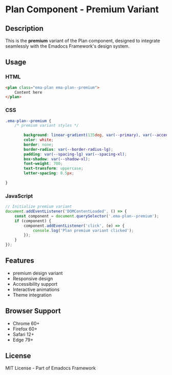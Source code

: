 # Plan Component - Premium Variant

## Description
This is the **premium** variant of the Plan component, designed to integrate seamlessly with the Emadocs Framework's design system.

## Usage

### HTML
```html
<plan class="ema-plan ema-plan--premium">
    Content here
</plan>
```

### CSS
```css
.ema-plan--premium {
    /* premium variant styles */
    
        background: linear-gradient(135deg, var(--primary), var(--accent));
        color: white;
        border: none;
        border-radius: var(--border-radius-lg);
        padding: var(--spacing-lg) var(--spacing-xl);
        box-shadow: var(--shadow-xl);
        font-weight: 700;
        text-transform: uppercase;
        letter-spacing: 0.5px;
    
}
```

### JavaScript
```javascript
// Initialize premium variant
document.addEventListener('DOMContentLoaded', () => {
    const component = document.querySelector('.ema-plan--premium');
    if (component) {
        component.addEventListener('click', (e) => {
            console.log('Plan premium variant clicked');
        });
    }
});
```

## Features
- premium design variant
- Responsive design
- Accessibility support
- Interactive animations
- Theme integration

## Browser Support
- Chrome 60+
- Firefox 60+
- Safari 12+
- Edge 79+

## License
MIT License - Part of Emadocs Framework
